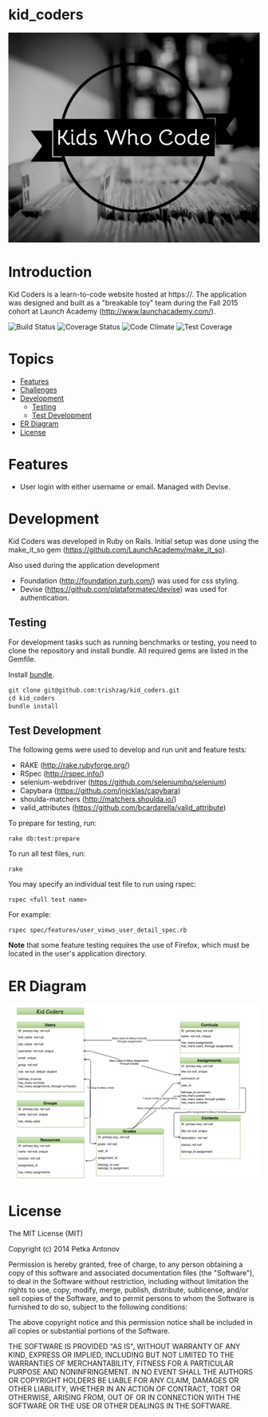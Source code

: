 # kid_coders

![Kid Coders Logo](kidcoders.png)

# Introduction

Kid Coders is a learn-to-code website hosted at https://.  The application was designed and built as a "breakable toy" team during the Fall 2015 cohort at Launch Academy (http://www.launchacademy.com/).

![Build Status](https://codeship.com/projects/278d46e0-4d07-0133-9ee6-6e1cce453881/status?branch=master)
![Coverage Status](https://coveralls.io/repos/trishzag/kid_coders/badge.png)
![Code Climate](https://codeclimate.com/github/trishzag/kid_coders/badges/gpa.svg)
![Test Coverage](https://codeclimate.com/github/trishzag/kid_coders/badges/coverage.svg)

# Topics

- [Features](#features)
- [Challenges](#challenges)
- [Development](#development)
    - [Testing](#testing)
    - [Test Development](#test-development)
- [ER Diagram](#er-diagram)
- [License](#license)

# Features

- User login with either username or email.  Managed with Devise.

# Development

Kid Coders was developed in Ruby on Rails.  Initial setup was done using the make_it_so gem (https://github.com/LaunchAcademy/make_it_so).  

Also used during the application development

- Foundation (http://foundation.zurb.com/) was used for css styling.
- Devise (https://github.com/plataformatec/devise) was used for authentication.


## Testing

For development tasks such as running benchmarks or testing, you need to clone the repository and install bundle.  All required gems are listed in the Gemfile.

Install [bundle](http://bundler.io/).

    git clone git@github.com:trishzag/kid_coders.git
    cd kid_coders
    bundle install

## Test Development

The following gems were used to develop and run unit and feature tests:
- RAKE (http://rake.rubyforge.org/)
- RSpec (http://rspec.info/)
- selenium-webdriver (https://github.com/seleniumhq/selenium)
- Capybara (https://github.com/jnicklas/capybara)
- shoulda-matchers (http://matchers.shoulda.io/)
- valid_attributes (https://github.com/bcardarella/valid_attribute)

To prepare for testing, run:

    rake db:test:prepare

To run all test files, run:

    rake

You may specify an individual test file to run using rspec:

    rspec <full test name>

For example:

    rspec spec/features/user_views_user_detail_spec.rb

**Note** that some feature testing requires the use of Firefox, which must be located in the user's application directory.

# ER Diagram

![Entity Relationship Diagram](kid_coders_erd.png)

# License

The MIT License (MIT)

Copyright (c) 2014 Petka Antonov

Permission is hereby granted, free of charge, to any person obtaining a copy of this software and associated documentation files (the "Software"), to deal in the Software without restriction, including without limitation the rights to use, copy, modify, merge, publish, distribute, sublicense, and/or sell copies of the Software, and to permit persons to whom the Software is furnished to do so, subject to the following conditions:

The above copyright notice and this permission notice shall be included in all copies or substantial portions of the Software.

THE SOFTWARE IS PROVIDED "AS IS", WITHOUT WARRANTY OF ANY KIND, EXPRESS OR IMPLIED, INCLUDING BUT NOT LIMITED TO THE WARRANTIES OF MERCHANTABILITY, FITNESS FOR A PARTICULAR PURPOSE AND NONINFRINGEMENT. IN NO EVENT SHALL THE AUTHORS OR COPYRIGHT HOLDERS BE LIABLE FOR ANY CLAIM, DAMAGES OR OTHER LIABILITY, WHETHER IN AN ACTION OF CONTRACT, TORT OR OTHERWISE, ARISING FROM, OUT OF OR IN CONNECTION WITH THE SOFTWARE OR THE USE OR OTHER DEALINGS IN THE SOFTWARE.
